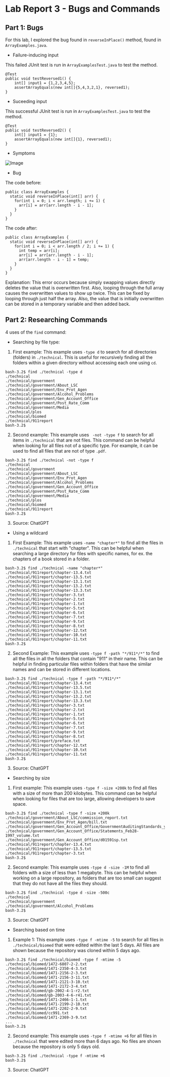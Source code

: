 # Lab Report 3 - Bugs and Commands

## Part 1: Bugs
For this lab, I explored the bug found in `reverseInPlace()` method, found in `ArrayExamples.java`. 


- Failure-inducing input

This failed JUnit test is run in `ArrayExamplesTest.java` to test the method.
```
@Test
public void testReversed1() {
    int[] input1 = {1,2,3,4,5};
    assertArrayEquals(new int[]{5,4,3,2,1}, reversed1);
}
```

- Suceeding input

This successful JUnit test is run in `ArrayExamplesTest.java` to test the method.
```
@Test
public void testReversed2() {
    int[] input1 = {1};
    assertArrayEquals(new int[]{1}, reversed1);
}
```

- Symptoms

![Image](test_error.png)

- Bug

The code before:
```
public class ArrayExamples {
  static void reverseInPlace(int[] arr) {
    for(int i = 0; i < arr.length; i += 1) {
      arr[i] = arr[arr.length - i - 1];
    }
  }
}
```

The code after:
```
public class ArrayExamples {
  static void reverseInPlace(int[] arr) {
    for(int i = 0; i < arr.length / 2; i += 1) {
      int temp = arr[i];
      arr[i] = arr[arr.length - i - 1];
      arr[arr.length - i - 1] = temp;
    }
  }
}
```

Explanation: 
This error occurs because simply swapping values directly deletes the value that is overwritten first. Also, looping through the full array causes the overwritten values to show up twice. This can be fixed by looping through just half the array. Also, the value that is initially overwritten can be stored in a temporary variable and then added back.


## Part 2: Researching Commands
4 uses of the `find` command:
- Searching by file type:

1. First example: This example uses `-type d` to search for all directories (folders) in `./technical`. This is useful for recursively finding all the folders within a given directory without accessing each one using `cd`.
```
bash-3.2$ find ./technical -type d
./technical
./technical/government
./technical/government/About_LSC
./technical/government/Env_Prot_Agen
./technical/government/Alcohol_Problems
./technical/government/Gen_Account_Office
./technical/government/Post_Rate_Comm
./technical/government/Media
./technical/plos
./technical/biomed
./technical/911report
bash-3.2$ 
```
2. Second example: This example uses ` -not -type f` to search for all items in `./technical` that are not files. This command can be helpful when looking for all files not of a specific type. For example, it can be used to find all files that are not of type `.pdf`.
```
bash-3.2$ find ./technical -not -type f
./technical
./technical/government
./technical/government/About_LSC
./technical/government/Env_Prot_Agen
./technical/government/Alcohol_Problems
./technical/government/Gen_Account_Office
./technical/government/Post_Rate_Comm
./technical/government/Media
./technical/plos
./technical/biomed
./technical/911report
bash-3.2$ 
```
3. Source: ChatGPT

- Using a wildcard

1. First Example: This example uses `-name "chapter*"` to find all the files in `./technical` that start with "chapter". This can be helpful when searching a large directory for files with specific names, for ex. the chapters of a book stored in a folder.
```
bash-3.2$ find ./technical -name "chapter*"
./technical/911report/chapter-13.4.txt
./technical/911report/chapter-13.5.txt
./technical/911report/chapter-13.1.txt
./technical/911report/chapter-13.2.txt
./technical/911report/chapter-13.3.txt
./technical/911report/chapter-3.txt
./technical/911report/chapter-2.txt
./technical/911report/chapter-1.txt
./technical/911report/chapter-5.txt
./technical/911report/chapter-6.txt
./technical/911report/chapter-7.txt
./technical/911report/chapter-9.txt
./technical/911report/chapter-8.txt
./technical/911report/chapter-12.txt
./technical/911report/chapter-10.txt
./technical/911report/chapter-11.txt
bash-3.2$ 
```
2. Second Example: This example uses `-type f -path "*/911*/*"` to find all the files in all the folders that contain "911" in their name. This can be helpful in finding particular files within folders that have the similar names and can be stored in different locations. 
```
bash-3.2$ find ./technical -type f -path "*/911*/*"
./technical/911report/chapter-13.4.txt
./technical/911report/chapter-13.5.txt
./technical/911report/chapter-13.1.txt
./technical/911report/chapter-13.2.txt
./technical/911report/chapter-13.3.txt
./technical/911report/chapter-3.txt
./technical/911report/chapter-2.txt
./technical/911report/chapter-1.txt
./technical/911report/chapter-5.txt
./technical/911report/chapter-6.txt
./technical/911report/chapter-7.txt
./technical/911report/chapter-9.txt
./technical/911report/chapter-8.txt
./technical/911report/preface.txt
./technical/911report/chapter-12.txt
./technical/911report/chapter-10.txt
./technical/911report/chapter-11.txt
bash-3.2$ 
```
3. Source: ChatGPT

- Searching by size

1. First example: This example uses `-type f -size +200k` to find all files with a size of more than 200 kilobytes. This command can be helpful when looking for files that are too large, allowing developers to save space. 
```
bash-3.2$ find ./technical -type f -size +200k
./technical/government/About_LSC/commission_report.txt
./technical/government/Env_Prot_Agen/bill.txt
./technical/government/Gen_Account_Office/GovernmentAuditingStandards_yb2002ed.txt
./technical/government/Gen_Account_Office/Statements_Feb28-1997_volume.txt
./technical/government/Gen_Account_Office/d01591sp.txt
./technical/911report/chapter-13.4.txt
./technical/911report/chapter-13.5.txt
./technical/911report/chapter-3.txt
bash-3.2$ 
```
2. Second example: This example uses `-type d -size -1M` to find all folders with a size of less than 1 megabyte. This can be helpful when working on a large repository, as folders that are too small can suggest that they do not have all the files they should.
```
bash-3.2$ find ./technical -type d -size -500c
./technical
./technical/government
./technical/government/Alcohol_Problems
bash-3.2$ 
```
3. Source: ChatGPT

- Searching based on time

1. Example 1: This example uses `-type f -mtime -5` to search for all files in `./technical/biomed` that were edited within the last 5 days. All files are shown because the repository was cloned within 5 days ago.
```
bash-3.2$ find ./technical/biomed -type f -mtime -5
./technical/biomed/1472-6807-2-2.txt
./technical/biomed/1471-2350-4-3.txt
./technical/biomed/1471-2156-2-3.txt
./technical/biomed/1471-2156-3-11.txt
./technical/biomed/1471-2121-3-10.txt
./technical/biomed/1471-2172-3-4.txt
./technical/biomed/gb-2002-4-1-r2.txt
./technical/biomed/gb-2003-4-6-r41.txt
./technical/biomed/1471-2466-1-1.txt
./technical/biomed/1471-2199-2-10.txt
./technical/biomed/1471-2202-2-9.txt
./technical/biomed/cc991.txt
./technical/biomed/1471-2369-3-9.txt
...
bash-3.2$ 
```
2. Second example: This example uses `-type f -mtime +6` for all files in `./technical` that were edited more than 6 days ago. No files are shown because the repository is only 5 days old.
```
bash-3.2$ find ./technical -type f -mtime +6
bash-3.2$ 
```
3. Source: ChatGPT


